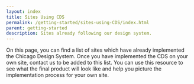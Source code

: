 ```yaml
---
layout: index
title: Sites Using CDS
permalink: /getting-started/sites-using-CDS/index.html
parent: getting-started
description: Sites already following our design system.
---
```

On this page, you can find a list of sites which have already implemented the Chicago Design System. Once you have implemented the CDS on your own site, contact us to be added to this list. You can use this resource to see what the final product will look like and help you picture the implementation process for your own site.